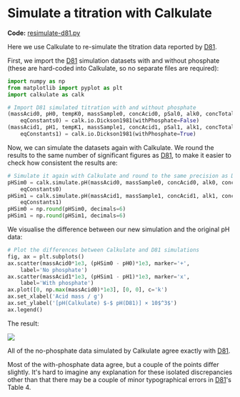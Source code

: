 # Simulate a titration with Calkulate

**Code:** [resimulate-d81.py](https://github.com/mvdh7/calkulate/blob/master/examples/resimulate-d81.py)

Here we use Calkulate to re-simulate the titration data reported by [D81](../../references/#D81).

First, we import the [D81](../../references/#D81) simulation datasets with and without phosphate (these are hard-coded into Calkulate, so no separate files are required):

```python
import numpy as np
from matplotlib import pyplot as plt
import calkulate as calk

# Import D81 simulated titration with and without phosphate
(massAcid0, pH0, tempK0, massSample0, concAcid0, pSal0, alk0, concTotals0,
    eqConstants0) = calk.io.Dickson1981(withPhosphate=False)
(massAcid1, pH1, tempK1, massSample1, concAcid1, pSal1, alk1, concTotals1,
    eqConstants1) = calk.io.Dickson1981(withPhosphate=True)
```

Now, we can simulate the datasets again with Calkulate. We round the results to the same number of significant figures as [D81](../../references/#D81), to make it easier to check how consistent the results are:

```python
# Simulate it again with Calkulate and round to the same precision as D81
pHSim0 = calk.simulate.pH(massAcid0, massSample0, concAcid0, alk0, concTotals0,
    eqConstants0)
pHSim1 = calk.simulate.pH(massAcid1, massSample1, concAcid1, alk1, concTotals1,
    eqConstants1)
pHSim0 = np.round(pHSim0, decimals=6)
pHSim1 = np.round(pHSim1, decimals=6)
```

We visualise the difference between our new simulation and the original pH data:

```python
# Plot the differences between Calkulate and D81 simulations
fig, ax = plt.subplots()
ax.scatter(massAcid0*1e3, (pHSim0 - pH0)*1e3, marker='+',
    label='No phosphate')
ax.scatter(massAcid1*1e3, (pHSim1 - pH1)*1e3, marker='x',
    label='With phosphate')
ax.plot([0, np.max(massAcid0)*1e3], [0, 0], c='k')
ax.set_xlabel('Acid mass / g')
ax.set_ylabel('[pH(Calkulate) $-$ pH(D81)] × 10$^3$')
ax.legend()
```

The result:

<img src='../../img/resimulate-d81.png' />

All of the no-phosphate data simulated by Calkulate agree exactly with [D81](../../references/#D81).

Most of the with-phosphate data agree, but a couple of the points differ slightly. It's hard to imagine any explanation for these isolated discrepancies other than that there may be a couple of minor typographical errors in [D81](../../references/#D81)'s Table 4.
